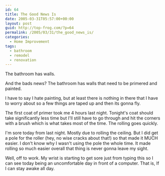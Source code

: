 ```yaml
---
id: 64
title: The Good News Is
date: 2005-03-31T05:57:00+00:00
layout: post
guid: http://top-frog.com/?p=64
permalink: /2005/03/31/the_good_news_is/
categories:
  - Home Improvement
tags:
  - bathroom
  - remodel
  - renovation
---
```

The bathroom has walls.

And the bads news? The bathroom has walls that need to be primered and painted.

I have to say I hate painting, but at least there is nothing in there that I have to worry about so a few things are taped up and then its gonna fly.

The first coat of primer took me 4 hours last night. Tonight's coat should take significantly less time but I'll still have to go through and hit the corners with a brush which is what takes most of the time. The rolling goes quickly.

I'm sore today from last night. Mostly due to rolling the ceiling. But I did get a pole for the roller (hey, no wise cracks about that!) so that made it MUCH easier. I don't know why I wasn't using the pole the whole time. It made rolling so much easier overall that thing is never gonna leave my sight.

Well, off to work. My wrist is starting to get sore just from typing this so I can see today being an uncomfortable day in front of a computer. That is, If I can stay awake all day.